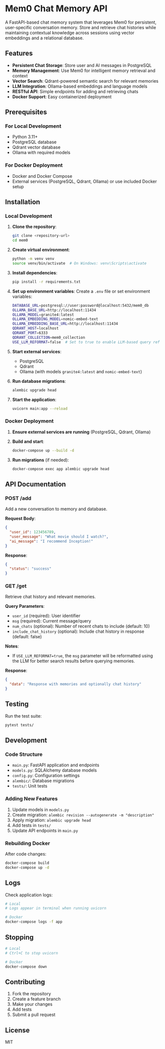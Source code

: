 # Mem0 Chat Memory API

A FastAPI-based chat memory system that leverages Mem0 for persistent, user-specific conversation memory. Store and retrieve chat histories while maintaining contextual knowledge across sessions using vector embeddings and a relational database.

## Features

- **Persistent Chat Storage**: Store user and AI messages in PostgreSQL
- **Memory Management**: Use Mem0 for intelligent memory retrieval and context
- **Vector Search**: Qdrant-powered semantic search for relevant memories
- **LLM Integration**: Ollama-based embeddings and language models
- **RESTful API**: Simple endpoints for adding and retrieving chats
- **Docker Support**: Easy containerized deployment

## Prerequisites

### For Local Development
- Python 3.11+
- PostgreSQL database
- Qdrant vector database
- Ollama with required models

### For Docker Deployment
- Docker and Docker Compose
- External services (PostgreSQL, Qdrant, Ollama) or use included Docker setup

## Installation

### Local Development

1. **Clone the repository**:
   ```bash
   git clone <repository-url>
   cd mem0
   ```

2. **Create virtual environment**:
   ```bash
   python -m venv venv
   source venv/bin/activate  # On Windows: venv\Scripts\activate
   ```

3. **Install dependencies**:
   ```bash
   pip install -r requirements.txt
   ```

4. **Set up environment variables**:
   Create a `.env` file or set environment variables:
   ```bash
   DATABASE_URL=postgresql://user:password@localhost:5432/mem0_db
   OLLAMA_BASE_URL=http://localhost:11434
   OLLAMA_MODEL=granite4:latest
   OLLAMA_EMBEDDING_MODEL=nomic-embed-text
   OLLAMA_EMBEDDING_BASE_URL=http://localhost:11434
   QDRANT_HOST=localhost
   QDRANT_PORT=6333
   QDRANT_COLLECTION=mem0_collection
   USE_LLM_REFORMAT=false  # Set to true to enable LLM-based query reformatting
   ```

5. **Start external services**:
   - PostgreSQL
   - Qdrant
   - Ollama (with models `granite4:latest` and `nomic-embed-text`)

6. **Run database migrations**:
   ```bash
   alembic upgrade head
   ```

7. **Start the application**:
   ```bash
   uvicorn main:app --reload
   ```

### Docker Deployment

1. **Ensure external services are running** (PostgreSQL, Qdrant, Ollama)

2. **Build and start**:
   ```bash
   docker-compose up --build -d
   ```

3. **Run migrations** (if needed):
   ```bash
   docker-compose exec app alembic upgrade head
   ```

## API Documentation

### POST /add
Add a new conversation to memory and database.

**Request Body**:
```json
{
  "user_id": 123456789,
  "user_message": "What movie should I watch?",
  "ai_message": "I recommend Inception!"
}
```

**Response**:
```json
{
  "status": "success"
}
```

### GET /get
Retrieve chat history and relevant memories.

**Query Parameters**:
- `user_id` (required): User identifier
- `msg` (required): Current message/query
- `num_chats` (optional): Number of recent chats to include (default: 10)
- `include_chat_history` (optional): Include chat history in response (default: false)

**Notes**:
- If `USE_LLM_REFORMAT=true`, the `msg` parameter will be reformatted using the LLM for better search results before querying memories.

**Response**:
```json
{
  "data": "Response with memories and optionally chat history"
}
```

## Testing

Run the test suite:
```bash
pytest tests/
```

## Development

### Code Structure
- `main.py`: FastAPI application and endpoints
- `models.py`: SQLAlchemy database models
- `config.py`: Configuration settings
- `alembic/`: Database migrations
- `tests/`: Unit tests

### Adding New Features
1. Update models in `models.py`
2. Create migration: `alembic revision --autogenerate -m "description"`
3. Apply migration: `alembic upgrade head`
4. Add tests in `tests/`
5. Update API endpoints in `main.py`

### Rebuilding Docker
After code changes:
```bash
docker-compose build
docker-compose up -d
```

## Logs

Check application logs:
```bash
# Local
# Logs appear in terminal when running uvicorn

# Docker
docker-compose logs -f app
```

## Stopping

```bash
# Local
# Ctrl+C to stop uvicorn

# Docker
docker-compose down
```

## Contributing

1. Fork the repository
2. Create a feature branch
3. Make your changes
4. Add tests
5. Submit a pull request

## License

MIT